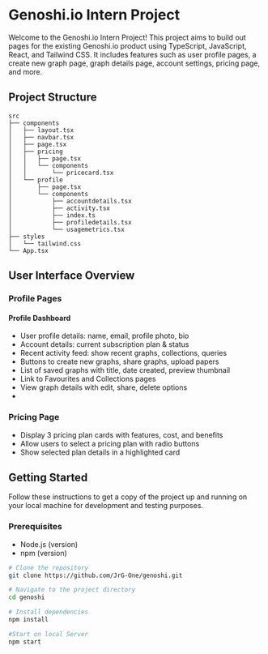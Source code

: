 # Genoshi.io Intern Project

Welcome to the Genoshi.io Intern Project! This project aims to build out pages for the existing Genoshi.io product using TypeScript, JavaScript, React, and Tailwind CSS. It includes features such as user profile pages, a create new graph page, graph details page, account settings, pricing page, and more.

## Project Structure

```plaintext
src
├── components
│   ├── layout.tsx
│   ├── navbar.tsx
│   ├── page.tsx
│   ├── pricing
│   │   ├── page.tsx
│   │   └── components
│   │       └── pricecard.tsx
│   └── profile
│       ├── page.tsx
│       └── components
│           ├── accountdetails.tsx
│           ├── activity.tsx
│           ├── index.ts
│           ├── profiledetails.tsx
│           └── usagemetrics.tsx
├── styles
│   └── tailwind.css
└── App.tsx
```

## User Interface Overview

### Profile Pages

#### Profile Dashboard
- User profile details: name, email, profile photo, bio
- Account details: current subscription plan & status
- Recent activity feed: show recent graphs, collections, queries
- Buttons to create new graphs, share graphs, upload papers
- List of saved graphs with title, date created, preview thumbnail
- Link to Favourites and Collections pages
- View graph details with edit, share, delete options
- 
### Pricing Page

- Display 3 pricing plan cards with features, cost, and benefits
- Allow users to select a pricing plan with radio buttons
- Show selected plan details in a highlighted card

## Getting Started

Follow these instructions to get a copy of the project up and running on your local machine for development and testing purposes.

### Prerequisites

- Node.js (version)
- npm (version)

```bash
# Clone the repository
git clone https://github.com/JrG-One/genoshi.git

# Navigate to the project directory
cd genoshi

# Install dependencies
npm install

#Start on local Server
npm start
```
